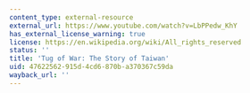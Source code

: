 ```yaml
---
content_type: external-resource
external_url: https://www.youtube.com/watch?v=LbPPedw_KhY
has_external_license_warning: true
license: https://en.wikipedia.org/wiki/All_rights_reserved
status: ''
title: 'Tug of War: The Story of Taiwan'
uid: 47622562-915d-4cd6-870b-a370367c59da
wayback_url: ''
---
```

